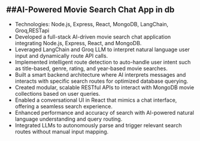 ##AI-Powered Movie Search Chat App in db
---
 - Technologies: Node.js, Express, React, MongoDB, LangChain, Groq,RESTapi
 - Developed a full-stack AI-driven movie search chat application integrating Node.js, Express, React, and MongoDB.
 - Leveraged LangChain and Groq LLM to interpret natural language user input and dynamically route API calls.
 - Implemented intelligent route detection to auto-handle user intent such as title-based, genre, rating, and year-based movie searches.
 - Built a smart backend architecture where AI interprets messages and interacts with specific search routes for optimized database querying.
 - Created modular, scalable RESTful APIs to interact with MongoDB movie collections based on user queries.
 - Enabled a conversational UI in React that mimics a chat interface, offering a seamless search experience.
 - Enhanced performance and accuracy of search with AI-powered natural language understanding and query routing.
 - Integrated LLMs to autonomously parse and trigger relevant search routes without manual input mapping.
